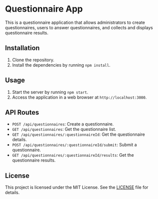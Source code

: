 # Questionnaire App

This is a questionnaire application that allows administrators to create questionnaires, users to answer questionnaires, and collects and displays questionnaire results.

## Installation

1. Clone the repository.
2. Install the dependencies by running `npm install`.

## Usage

1. Start the server by running `npm start`.
2. Access the application in a web browser at `http://localhost:3000`.

## API Routes

- `POST /api/questionnaires`: Create a questionnaire.
- `GET /api/questionnaires`: Get the questionnaire list.
- `GET /api/questionnaires/:questionnaireId`: Get the questionnaire details.
- `POST /api/questionnaires/:questionnaireId/submit`: Submit a questionnaire.
- `GET /api/questionnaires/:questionnaireId/results`: Get the questionnaire results.

## License

This project is licensed under the MIT License. See the [LICENSE](LICENSE) file for details.